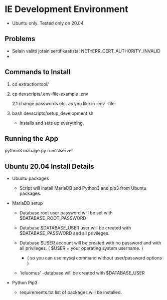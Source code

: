 
# IE Development Environment  

* Ubuntu only. Tested only on 20.04.

## Problems
* Selain valitti jotain sertifikaatista: NET::ERR_CERT_AUTHORITY_INVALID
* 

## Commands to Install

1.  cd extractiontool/

2.  cp devscripts/.env-file-example .env  

    2.1 change passwords etc. as you like in .env -file.  

3.  bash devscripts/setup_development.sh  
    * installs and sets up everything.

## Running the App

python3 manage.py runsslserver

## Ubuntu 20.04 Install Details

* Ubuntu packages  
    * Script will install MariaDB and Python3 and pip3 from Ubuntu packages.

* MariaDB setup
    * Database root user password will be set with $DATABASE_ROOT_PASSWORD 

    * Database $DATABASE_USER user will be created with $DATABASE_PASSWORD and all privileges.

    * Database $USER account will be created with no password and with all privileges. ( $USER = your operating system username. )

        * ( so you can use mysql command without user/password options )

    * 'ieluomus' -database will be created with $DATABASE_USER

* Python Pip3
    * requirements.txt list of packages will be installed.

